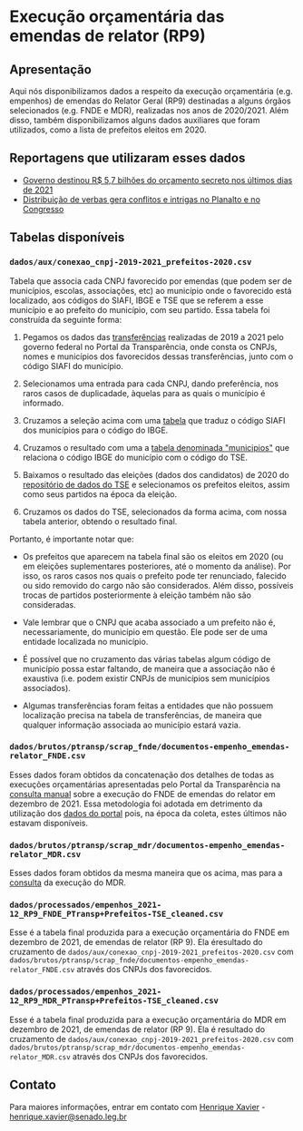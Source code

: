 # Execução orçamentária das emendas de relator (RP9)


## Apresentação

Aqui nós disponibilizamos dados a respeito da execução orçamentária (e.g. empenhos) de emendas do Relator Geral
(RP9) destinadas a alguns órgãos selecionados (e.g. FNDE e MDR), realizadas nos anos de 2020/2021. Além disso, também
disponibilizamos alguns dados auxiliares que foram utilizados, como a lista de prefeitos eleitos em 2020.

## Reportagens que utilizaram esses dados

* [Governo destinou R$ 5,7 bilhões do orçamento secreto nos últimos dias de 2021](https://oglobo.globo.com/politica/governo-destinou-57-bilhoes-do-orcamento-secreto-nos-ultimos-dias-de-2021-25347221)
* [Distribuição de verbas gera conflitos e intrigas no Planalto e no Congresso](https://oglobo.globo.com/politica/distribuicao-de-verbas-gera-conflitos-intrigas-no-planalto-no-congresso-2-25346748)

## Tabelas disponíveis

### `dados/aux/conexao_cnpj-2019-2021_prefeitos-2020.csv`

Tabela que associa cada CNPJ favorecido por emendas (que podem ser de municípios, escolas, associações, etc) ao município
onde o favorecido está localizado, aos códigos do SIAFI, IBGE e TSE que se referem a esse município e ao prefeito do
município, com seu partido. Essa tabela foi construída da seguinte forma:

1. Pegamos os dados das [transferências](http://www.portaltransparencia.gov.br/download-de-dados/transferencias)
realizadas de 2019 a 2021 pelo governo federal no Portal da Transparência, onde consta os CNPJs, nomes e municípios
dos favorecidos dessas transferências, junto com o código SIAFI do município.

2. Selecionamos uma entrada para cada CNPJ, dando preferência, nos raros casos de duplicadade, àquelas para as quais o município
é informado.

3. Cruzamos a seleção acima com uma [tabela](https://www.tesourotransparente.gov.br/ckan/dataset/abb968cb-3710-4f85-89cf-875c91b9c7f6/resource/eebb3bc6-9eea-4496-8bcf-304f33155282/download/TABMUN.CSV) que traduz o código SIAFI dos municípios para o código do IBGE.

4. Cruzamos o resultado com uma a [tabela denominada "municipios"](https://basedosdados.org/dataset/br-bd-diretorios-brasil)
que relaciona o código IBGE do município com o código do TSE.

5. Baixamos o resultado das eleições (dados dos candidatos) de 2020 do [repositório de dados do TSE](https://www.tse.jus.br/eleicoes/estatisticas/repositorio-de-dados-eleitorais-1/) e selecionamos
os prefeitos eleitos, assim como seus partidos na época da eleição.

6. Cruzamos os dados do TSE, selecionados da forma acima, com nossa tabela anterior, obtendo o resultado final.

Portanto, é importante notar que:

* Os prefeitos que aparecem na tabela final são os eleitos em 2020 (ou em eleições suplementares posteriores,
até o momento da análise). Por isso, os raros casos nos quais o prefeito pode ter renunciado, falecido ou
sido removido do cargo não são considerados. Além disso, possíveis trocas de partidos posteriormente à eleição
também não são consideradas.

* Vale lembrar que o CNPJ que acaba associado a um prefeito não é, necessariamente, do município em questão.
Ele pode ser de uma entidade localizada no município.

* É possível que no cruzamento das várias tabelas algum código de município possa estar faltando, de maneira que
  a associação não é exaustiva (i.e. podem existir CNPJs de municípios sem municípios associados).

* Algumas transferências foram feitas a entidades que não possuem localização precisa na tabela de transferências,
de maneira que qualquer informação associada ao município estará vazia.

### `dados/brutos/ptransp/scrap_fnde/documentos-empenho_emendas-relator_FNDE.csv`

Esses dados foram obtidos da concatenação dos detalhes de todas as execuções orçamentárias apresentadas pelo
Portal da Transparência na [consulta manual](http://www.portaltransparencia.gov.br/despesas/orgao/consulta?paginacaoSimples=true&tamanhoPagina=&offset=&direcaoOrdenacao=asc&de=01%2F12%2F2021&ate=31%2F12%2F2021&orgaos=OR26298&autor=8100&colunasSelecionadas=linkDetalhamento%2CmesAno%2CorgaoSuperior%2CorgaoVinculado%2CunidadeGestora%2Cfuncao%2CsubFuncao%2Cprograma%2Cacao%2CprogramaGoverno%2Cautor%2CplanoOrcamentario%2CgrupoDespesa%2CelementoDespesa%2CmodalidadeDespesa%2CvalorDespesaEmpenhada%2CvalorDespesaLiquidada%2CvalorDespesaPaga%2CvalorRestoPago&ordenarPor=valorDespesaEmpenhada&direcao=desc)
sobre a execução do FNDE de emendas do relator em dezembro de 2021.
Essa metodologia foi adotada em detrimento da utilização dos [dados do portal](http://www.portaltransparencia.gov.br/download-de-dados/despesas) pois, na época da coleta, estes últimos
não estavam disponíveis.

### `dados/brutos/ptransp/scrap_mdr/documentos-empenho_emendas-relator_MDR.csv`

Esses dados foram obtidos da mesma maneira que os acima, mas para a [consulta](https://www.portaltransparencia.gov.br/despesas/orgao/consulta?paginacaoSimples=true&tamanhoPagina=&offset=&direcaoOrdenacao=asc&de=01%2F12%2F2021&ate=31%2F12%2F2021&orgaos=OR53000&autor=8100&colunasSelecionadas=linkDetalhamento%2CmesAno%2CorgaoSuperior%2CorgaoVinculado%2CunidadeGestora%2Cfuncao%2CsubFuncao%2Cprograma%2Cacao%2CprogramaGoverno%2Cautor%2CplanoOrcamentario%2CgrupoDespesa%2CelementoDespesa%2CmodalidadeDespesa%2CvalorDespesaEmpenhada%2CvalorDespesaLiquidada%2CvalorDespesaPaga%2CvalorRestoPago&ordenarPor=valorDespesaEmpenhada&direcao=desc) da execução do MDR.

### `dados/processados/empenhos_2021-12_RP9_FNDE_PTransp+Prefeitos-TSE_cleaned.csv`

Esse é a tabela final produzida para a execução orçamentária do FNDE em dezembro de 2021, de emendas de relator (RP 9). Ela éresultado do cruzamento de `dados/aux/conexao_cnpj-2019-2021_prefeitos-2020.csv` com `dados/brutos/ptransp/scrap_fnde/documentos-empenho_emendas-relator_FNDE.csv` através dos CNPJs dos favorecidos.

### `dados/processados/empenhos_2021-12_RP9_MDR_PTransp+Prefeitos-TSE_cleaned.csv`

Esse é a tabela final produzida para a execução orçamentária do MDR em dezembro de 2021, de emendas de relator (RP 9). Ela é resultado do cruzamento de `dados/aux/conexao_cnpj-2019-2021_prefeitos-2020.csv` com `dados/brutos/ptransp/scrap_mdr/documentos-empenho_emendas-relator_MDR.csv` através dos CNPJs dos favorecidos.

## Contato

Para maiores informações, entrar em contato com [Henrique Xavier](https://github.com/hsxavier) - henrique.xavier@senado.leg.br






